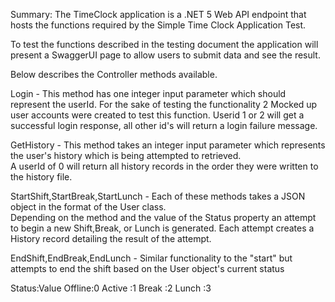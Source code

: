 Summary:
The TimeClock application is a .NET 5 Web API endpoint that hosts the functions required by the Simple Time Clock Application Test.

To test the functions described in the testing document the application will present a SwaggerUI page to allow users to submit data and see the result.


Below describes the Controller methods available.

Login - 
This method has one integer input parameter which should represent the userId.
For the sake of testing the functionality 2 Mocked up user accounts were created to test this function.  Userid 1 or 2 will get a successful login response, all other id's will return a login failure message.

GetHistory - 
This method takes an integer input parameter which represents the user's history which is being attempted to retrieved.  
A userId of 0 will return all history records in the order they were written to the history file. 

StartShift,StartBreak,StartLunch -
Each of these methods takes a JSON object in the format of the User class.  
Depending on the method and the value of the Status property an attempt to begin a new Shift,Break, or Lunch is generated.
Each attempt creates a History record detailing the result of the attempt.

EndShift,EndBreak,EndLunch -
Similar functionality to the "start" but attempts to end the shift based on the User object's current status


Status:Value
Offline:0
Active :1
Break  :2
Lunch  :3



